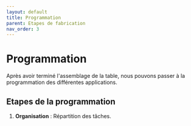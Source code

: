 ```yaml
---
layout: default
title: Programmation 
parent: Etapes de fabrication
nav_order: 3
---
```


# Programmation 

Après avoir terminé l'assemblage de la table, nous pouvons passer à la programmation des différentes applications. 

## Etapes de la programmation 

1. **Organisation** : Répartition des tâches.